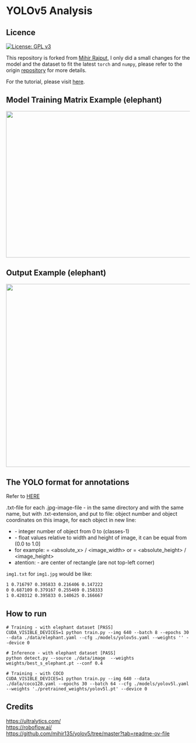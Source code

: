 # YOLOv5 Analysis

## Licence
[![License: GPL v3](https://img.shields.io/badge/License-GPLv3-blue.svg)](https://www.gnu.org/licenses/gpl-3.0)

This repository is forked from [Mihir Rajput](https://github.com/mihir135), I only did a small changes for the model and the dataset to fit the latest `torch` and `numpy`, please refer to the origin [repository](https://github.com/mihir135/yolov5) for more details.

For the tutorial, please visit [here](https://pub.towardsai.net/yolo-v5-is-here-custom-object-detection-tutorial-with-yolo-v5-12666ee1774e).

## Model Training Matrix Example (elephant)
<p align="center">
  <img width="700" height="400" src="https://github.com/JoshuaQSH/torch-deepimportance/tree/yolo/yolov5/weights_elephant/results.png">
</p>

## Output Example (elephant)
<p align="center">
  <img width="700" height="500" src="https://github.com/JoshuaQSH/torch-deepimportance/tree/yolo/yolov5/output_elephant_img/output_.gif">
</p> 

## The YOLO format for annotations

Refer to [HERE](https://github.com/AlexeyAB/Yolo_mark/issues/60)

.txt-file for each .jpg-image-file - in the same directory and with the same name, but with .txt-extension, and put to file: object number and object coordinates on this image, for each object in new line: <object-class> <x> <y> <width> <height>

- <object-class> - integer number of object from 0 to (classes-1)
- <x> <y> <width> <height> - float values relative to width and height of image, it can be equal from (0.0 to 1.0]
- for example: <x> = <absolute_x> / <image_width> or <height> = <absolute_height> / <image_height>
- atention: <x> <y> - are center of rectangle (are not top-left corner)

`img1.txt` for `img1.jpg` would be like:
```txt
1 0.716797 0.395833 0.216406 0.147222
0 0.687109 0.379167 0.255469 0.158333
1 0.420312 0.395833 0.140625 0.166667
```

## How to run

```shell
# Training - with elephant dataset [PASS]
CUDA_VISIBLE_DEVICES=1 python train.py --img 640 --batch 8 --epochs 30 --data ./data/elephant.yaml --cfg ./models/yolov5s.yaml --weights '' --device 0

# Inference - with elephant dataset [PASS]
python detect.py --source ./data/image  --weights weights/best_s_elephant.pt --conf 0.4

# Training - with COCO
CUDA_VISIBLE_DEVICES=1 python train.py --img 640 --data ./data/coco128.yaml --epochs 30 --batch 64 --cfg ./models/yolov5l.yaml --weights './pretrained_weights/yolov5l.pt' --device 0
```

## Credits
https://ultralytics.com/ <br/>
https://roboflow.ai/ <br/>
https://github.com/mihir135/yolov5/tree/master?tab=readme-ov-file
